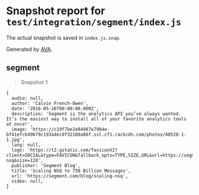 # Snapshot report for `test/integration/segment/index.js`

The actual snapshot is saved in `index.js.snap`.

Generated by [AVA](https://avajs.dev).

## segment

> Snapshot 1

    {
      audio: null,
      author: 'Calvin French-Owen',
      date: '2016-05-16T00:00:00.000Z',
      description: 'Segment is the analytics API you’ve always wanted. It’s the easiest way to install all of your favorite analytics tools at once!',
      image: 'https://c19f7be2e84987e7904e-bf41efcb49679c193a4ec0f3210da86f.ssl.cf1.rackcdn.com/photos/40528-1-1.jpg',
      lang: null,
      logo: 'https://t2.gstatic.com/faviconV2?client=SOCIAL&type=FAVICON&fallback_opts=TYPE,SIZE,URL&url=https://segment.com/blog/scaling-nsq&size=128',
      publisher: 'Segment Blog',
      title: 'Scaling NSQ to 750 Billion Messages',
      url: 'https://segment.com/blog/scaling-nsq',
      video: null,
    }
